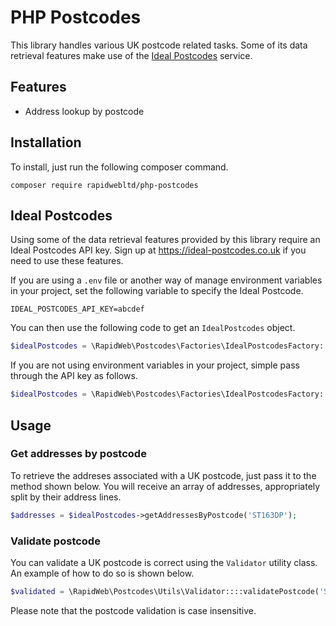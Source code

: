 # PHP Postcodes

This library handles various UK postcode related tasks. Some of its data retrieval features 
make use of the [Ideal Postcodes](https://ideal-postcodes.co.uk/) service.

## Features

* Address lookup by postcode

## Installation

To install, just run the following composer command.

`composer require rapidwebltd/php-postcodes`

## Ideal Postcodes

Using some of the data retrieval features provided by this library require an Ideal Postcodes 
API key. Sign up at https://ideal-postcodes.co.uk if you need to use these features.

If you are using a `.env` file or another way of manage environment variables in your 
project, set the following variable to specify the Ideal Postcode.

```
IDEAL_POSTCODES_API_KEY=abcdef
```

You can then use the following code to get an `IdealPostcodes` object.

```php
$idealPostcodes = \RapidWeb\Postcodes\Factories\IdealPostcodesFactory::getByEnvironment();
```

If you are not using environment variables in your project, simple pass through the API
key as follows.

```php
$idealPostcodes = \RapidWeb\Postcodes\Factories\IdealPostcodesFactory::getByAPIKey('abdef');
```

## Usage

### Get addresses by postcode

To retrieve the addreses associated with a UK postcode, just pass it to the method shown below. 
You will receive an array of addresses, appropriately split by their address lines.

```php
$addresses = $idealPostcodes->getAddressesByPostcode('ST163DP');
```

### Validate postcode

You can validate a UK postcode is correct using the `Validator` utility class. An example of 
how to do so is shown below.

```php
$validated = \RapidWeb\Postcodes\Utils\Validator::::validatePostcode('ST163DP');
```

Please note that the postcode validation is case insensitive.